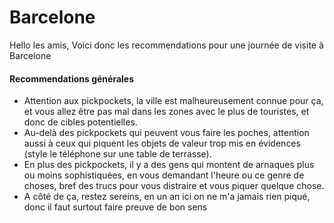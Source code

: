 # Barcelone

Hello les amis,
Voici donc les recommendations pour une journée de visite à Barcelone


#### Recommendations générales

- Attention aux pickpockets, la ville est malheureusement connue pour ça, et vous allez être pas mal dans les zones avec le plus de touristes, et donc de cibles potentielles. 
- Au-delà des pickpockets qui peuvent vous faire les poches, attention aussi à ceux qui piquent les objets de valeur trop mis en évidences (style le téléphone sur une table de terrasse). 
- En plus des pickpockets, il y a des gens qui montent de arnaques plus ou moins sophistiquées, en vous demandant l'heure ou ce genre de choses, bref des trucs pour vous distraire et vous piquer quelque chose.
- A côté de ça, restez sereins, en un an ici on ne m'a jamais rien piqué, donc il faut surtout faire preuve de bon sens
